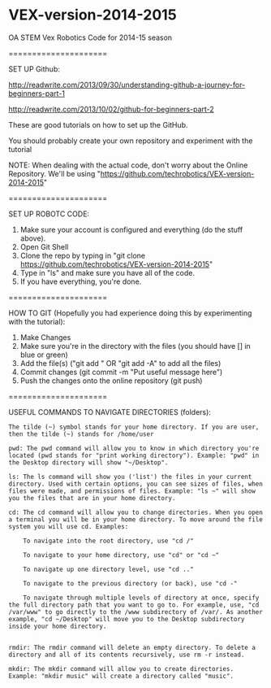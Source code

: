 VEX-version-2014-2015
=====================

OA STEM Vex Robotics Code for 2014-15 season

=====================

SET UP Github:

http://readwrite.com/2013/09/30/understanding-github-a-journey-for-beginners-part-1

http://readwrite.com/2013/10/02/github-for-beginners-part-2

These are good tutorials on how to set up the GitHub.

You should probably create your own repository and experiment with the tutorial

NOTE: When dealing with the actual code, don't worry about the Online Repository. We'll be using
"https://github.com/techrobotics/VEX-version-2014-2015"

=====================

SET UP ROBOTC CODE:

1. Make sure your account is configured and everything (do the stuff above).
2. Open Git Shell
3. Clone the repo by typing in "git clone https://github.com/techrobotics/VEX-version-2014-2015"
4. Type in "ls" and make sure you have all of the code.
5. If you have everything, you're done.


=====================

HOW TO GIT (Hopefully you had experience doing this by experimenting with the tutorial):

1. Make Changes
2. Make sure you're in the directory with the files (you should have [<Branch Name>] in blue or green)
3. Add the file(s) ("git add <file name>" OR "git add -A" to add all the files)
4. Commit changes (git commit -m "Put useful message here")
5. Push the changes onto the online repository (git push)


=====================

USEFUL COMMANDS TO NAVIGATE DIRECTORIES (folders):

    The tilde (~) symbol stands for your home directory. If you are user, then the tilde (~) stands for /home/user

    pwd: The pwd command will allow you to know in which directory you're located (pwd stands for "print working directory"). Example: "pwd" in the Desktop directory will show "~/Desktop". 

    ls: The ls command will show you ('list') the files in your current directory. Used with certain options, you can see sizes of files, when files were made, and permissions of files. Example: "ls ~" will show you the files that are in your home directory.

    cd: The cd command will allow you to change directories. When you open a terminal you will be in your home directory. To move around the file system you will use cd. Examples:

        To navigate into the root directory, use "cd /"

        To navigate to your home directory, use "cd" or "cd ~"

        To navigate up one directory level, use "cd .."

        To navigate to the previous directory (or back), use "cd -"

        To navigate through multiple levels of directory at once, specify the full directory path that you want to go to. For example, use, "cd /var/www" to go directly to the /www subdirectory of /var/. As another example, "cd ~/Desktop" will move you to the Desktop subdirectory inside your home directory. 


    rmdir: The rmdir command will delete an empty directory. To delete a directory and all of its contents recursively, use rm -r instead.

    mkdir: The mkdir command will allow you to create directories. Example: "mkdir music" will create a directory called "music".


 


